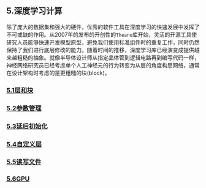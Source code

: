 ## 5.深度学习计算
除了庞大的数据集和强大的硬件，优秀的软件工具在深度学习的快速发展中发挥了不可或缺的作用。从2007年的发布的开创性的`Theano`库开始，灵活的开源工具使研究人员能够快速开发模型原型，避免我们使用标准组件时的重复工作，同时仍然保持了我们进行底层修改的能力。随着时间的推移，深度学习库已经演变成提供越来越粗糙的抽象。就像半导体设计师从指定晶体管到逻辑电路再到编写代码一样，神经网络研究员已经考虑单个人工神经元的行为转变为从层的角度构思网络，通常在设计架构时考虑的是更粗糙的块(block)。

### [5.1层和块](./5_1.ipynb)
### [5.2参数管理](./5_2.ipynb)
### [5.3延后初始化](./5_3.ipynb)
### [5.4自定义层](./5_4.ipynb)
### [5.5读写文件](./5_5.ipynb)
### [5.6GPU](./5_6.ipynb)